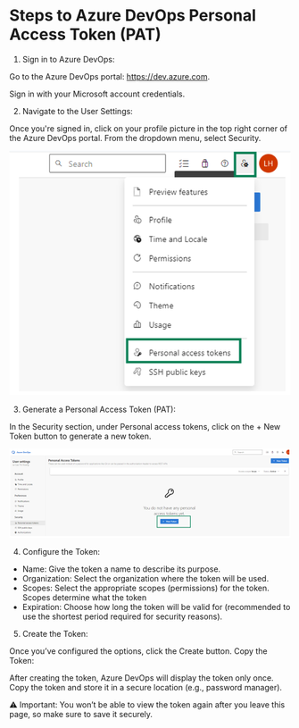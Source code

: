 # Steps to Azure DevOps Personal Access Token (PAT)
1. Sign in to Azure DevOps:

Go to the Azure DevOps portal: https://dev.azure.com.

Sign in with your Microsoft account credentials.

2. Navigate to the User Settings:

Once you're signed in, click on your profile picture in the top right corner of the Azure DevOps portal.
From the dropdown menu, select Security.

![](./assets/Screenshot%202024-10-08%20194736.png)

3. Generate a Personal Access Token (PAT):

In the Security section, under Personal access tokens, click on the + New Token button to generate a new token.

![](./assets/Screenshot%202024-10-08%20194957.png)

4. Configure the Token:

-   Name: Give the token a name to describe its purpose.
-   Organization: Select the organization where the token will be used.
-   Scopes: Select the appropriate scopes (permissions) for the token. Scopes determine what the token 
-   Expiration: Choose how long the token will be valid for (recommended to use the shortest period required for security reasons).


5. Create the Token:

Once you’ve configured the options, click the Create button.
Copy the Token:

After creating the token, Azure DevOps will display the token only once. Copy the token and store it in a secure location (e.g., password manager).

⚠️ Important: You won’t be able to view the token again after you leave this page, so make sure to save it securely.